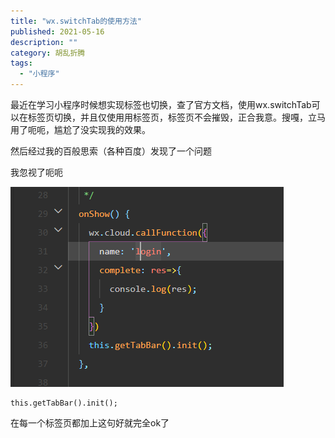 ```yaml
---
title: "wx.switchTab的使用方法"
published: 2021-05-16
description: ""
category: 胡乱折腾
tags: 
  - "小程序"
---
```


最近在学习小程序时候想实现标签也切换，查了官方文档，使用wx.switchTab可以在标签页切换，并且仅使用用标签页，标签页不会摧毁，正合我意。搜嘎，立马用了呃呃，尴尬了没实现我的效果。

然后经过我的百般思索（各种百度）发现了一个问题

我忽视了呃呃

![](assets/1621166894-image.png)

```
this.getTabBar().init();
```

在每一个标签页都加上这句好就完全ok了

